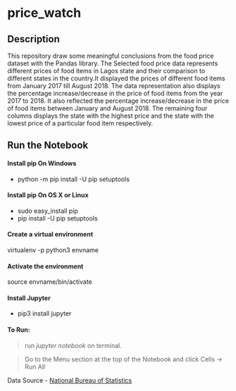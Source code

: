 # price_watch
## Description
This repository draw some meaningful conclusions from the food price dataset with the Pandas library. The Selected food price data represents different prices of food items in Lagos state and their comparison to different states in the country.It displayed the prices of different food items from January 2017 till August 2018. The data representation also displays the percentage increase/decrease in the price of food items from the year 2017 to 2018. It also reflected the percentage increase/decrease in the price of food items between January and August 2018. The remaining four columns displays the state with the highest price and the state with the lowest price of a particular food item respectively.

## Run the Notebook

#### Install pip On Windows
- python -m pip install -U pip setuptools

#### Install pip On OS X or Linux
- sudo easy_install pip
- pip install -U pip setuptools

#### Create a virtual environment
virtualenv -p python3 envname

#### Activate the environment
source envname/bin/activate

#### Install Jupyter 
- pip3 install jupyter

#### To Run: 
> run *jupyter notebook* on terminal.

> Go to the Menu section at the top of the Notebook and click Cells ->  
 Run All

Data Source - [National Bureau of Statistics](http://www.nigerianstat.gov.ng/elibrary?page=2&offset=10)

